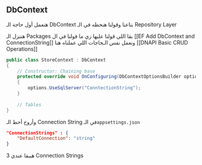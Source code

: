 ## DbContext
هنعمل أول حاجة الـ DbContext بتاعنا وقولنا هنحطه في الـ Repository Layer

هننزل الـ Packages بقا اللي قولنا عليها زي ما قولنا في ال [[EF Add DbContext and ConnectionString]]
ونعمل نفس الـحاجات اللي عملناه هنا [[DNAPI Basic CRUD Operations]]

```cs
public class StoreContext : DbContext
{
	// Constructor: Chaining base 
	protected override void OnConfiguring(DbContextOptionsBuilder options)
	{
		options.UseSqlServer("ConntectionString");
	}
	
	// Tables
}
```

وأروح أحط الـ Connection String في الـ`appsettings.json`
```json
"ConnectionStrings" : {
	"DefaultConnection": "string"
}
```
هيبقا عندي 3 Connection Strings